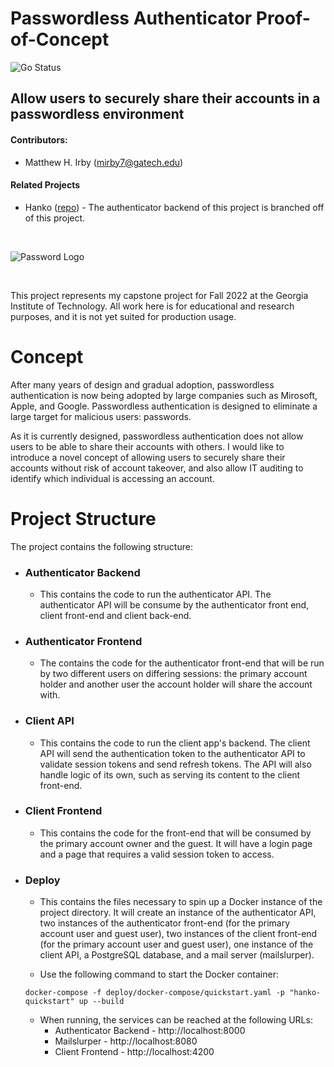 # Passwordless Authenticator Proof-of-Concept

![Go Status](https://github.com/irby/passwordless-authenticator-poc/actions/workflows/go.yml/badge.svg)

## Allow users to securely share their accounts in a passwordless environment


#### Contributors:
- Matthew H. Irby (mirby7@gatech.edu)

#### Related Projects
- Hanko ([repo](https://github.com/teamhanko/hanko)) - The authenticator backend of this project is branched off of this project.


<br/>


![Password Logo](https://securityintelligence.com/wp-content/uploads/2018/10/si-eight-character-password-feature.jpg)

<br/>


This project represents my capstone project for Fall 2022 at the Georgia Institute of Technology. All work here is for educational and research purposes, and it is not yet suited for production usage.

# Concept

After many years of design and gradual adoption, passwordless authentication is now being adopted by large companies such as Mirosoft, Apple, and Google. Passwordless authentication is designed to eliminate a large target for malicious users: passwords. 

As it is currently designed, passwordless authentication does not allow users to be able to share their accounts with others. I would like to introduce a novel concept of allowing users to securely share their accounts without risk of account takeover, and also allow IT auditing to identify which individual is accessing an account.

# Project Structure

The project contains the following structure:

- ### Authenticator Backend
  - This contains the code to run the authenticator API. The authenticator API will be consume by the authenticator front end, client front-end and client back-end.

- ### Authenticator Frontend
  - The contains the code for the authenticator front-end that will be run by two different users on differing sessions: the primary account holder and another user the account holder will share the account with.

- ### Client API
  - This contains the code to run the client app's backend. The client API will send the authentication token to the authenticator API to validate session tokens and send refresh tokens. The API will also handle logic of its own, such as serving its content to the client front-end.

- ### Client Frontend
  - This contains the code for the front-end that will be consumed by the primary account owner and the guest. It will have a login page and a page that requires a valid session token to access.

- ### Deploy
  - This contains the files necessary to spin up a Docker instance of the project directory. It will create an instance of the authenticator API, two instances of the authenticator front-end (for the primary account user and guest user), two instances of the client front-end (for the primary account user and guest user), one instance of the client API, a PostgreSQL database, and a mail server (mailslurper).

  - Use the following command to start the Docker container:
  
  ```(shell)
  docker-compose -f deploy/docker-compose/quickstart.yaml -p "hanko-quickstart" up --build
  ```

  - When running, the services can be reached at the following URLs:
    - Authenticator Backend - http://localhost:8000
    - Mailslurper - http://localhost:8080
    - Client Frontend - http://localhost:4200